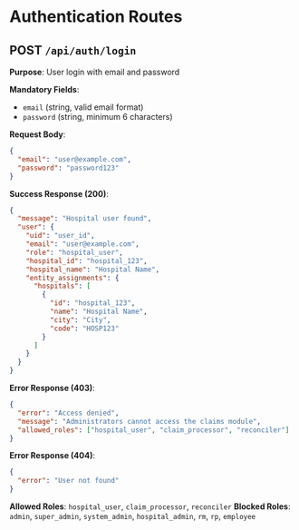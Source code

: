 # Authentication Routes

## POST `/api/auth/login`

**Purpose**: User login with email and password

**Mandatory Fields**:
- `email` (string, valid email format)
- `password` (string, minimum 6 characters)

**Request Body**:
```json
{
  "email": "user@example.com",
  "password": "password123"
}
```

**Success Response (200)**:
```json
{
  "message": "Hospital user found",
  "user": {
    "uid": "user_id",
    "email": "user@example.com",
    "role": "hospital_user",
    "hospital_id": "hospital_123",
    "hospital_name": "Hospital Name",
    "entity_assignments": {
      "hospitals": [
        {
          "id": "hospital_123",
          "name": "Hospital Name",
          "city": "City",
          "code": "HOSP123"
        }
      ]
    }
  }
}
```

**Error Response (403)**:
```json
{
  "error": "Access denied",
  "message": "Administrators cannot access the claims module",
  "allowed_roles": ["hospital_user", "claim_processor", "reconciler"]
}
```

**Error Response (404)**:
```json
{
  "error": "User not found"
}
```

**Allowed Roles**: `hospital_user`, `claim_processor`, `reconciler`
**Blocked Roles**: `admin`, `super_admin`, `system_admin`, `hospital_admin`, `rm`, `rp`, `employee`
